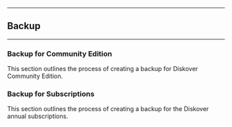 ___
## Backup
___

### Backup for Community Edition

This section outlines the process of creating a backup for Diskover Community Edition.

### Backup for Subscriptions

This section outlines the process of creating a backup for the Diskover annual subscriptions.
